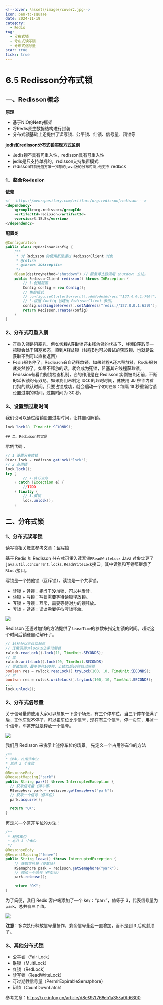 ```yaml
---
<!--cover: /assets/images/cover2.jpg-->
icon: pen-to-square
date: 2024-11-19
category:
  - Redis
tag:
  - 分布式锁
  - 分布式读写锁
  - 分布式信号量
star: true
ticky: true
---
```

# 6.5 Redisson分布式锁

## 一、Redisson概念

**原理**

- 基于NIO的Netty框架
- 将Redis原生数据结构进行封装
- 分布式锁基础上还提供了读写锁、公平锁、红锁、信号量、闭锁等

**jedis和redisson分布式锁实现方式区别**

- Jedis锁不具有可重入性，redisson具有可重入性
- jedis是只支持单机的，redisson支持集群模式
- redisson`目前是官方唯一推荐的java版的分布式锁,他支持 `redlock

### 1、整合Redssion

**依赖**

```xml
<!-- https://mvnrepository.com/artifact/org.redisson/redisson -->
<dependency>
    <groupId>org.redisson</groupId>
    <artifactId>redisson</artifactId>
    <version>3.15.5</version>
</dependency>
```

**配置类**

```java
@Configuration
public class MyRedissonConfig {
    /**
     * 对 Redisson 的使用都是通过 RedissonClient 对象
     * @return
     * @throws IOException
     */
    @Bean(destroyMethod="shutdown") // 服务停止后调用 shutdown 方法。
    public RedissonClient redisson() throws IOException {
        // 1.创建配置
        Config config = new Config();
        // 集群模式
        // config.useClusterServers().addNodeAddress("127.0.0.1:7004", "127.0.0.1:7001");
        // 2.根据 Config 创建出 RedissonClient 示例。
        config.useSingleServer().setAddress("redis://127.0.0.1:6379");
        return Redisson.create(config);
    }
}

```

### 2、分布式可重入锁

- 可重入锁是阻塞的。例如线程A获取锁还未释放锁的状态下，线程B获取同一把锁会处于阻塞状态，直到A释放锁（线程B也可以尝试的获取锁，也就是说获取不到可以直接返回）
- Redis服务停了，Redisson会自动释放锁。如果线程A还未释放锁，Redis服务就突然停了，如果不释放的话，就会成为死锁，阻塞其它线程获取锁。Redssion有看门狗锁检查机制，它的作用是在 Redisson 实例被关闭前，不断的延长锁的有效期。如果我们未制定 lock 的超时时间，就使用 30 秒作为看门狗的默认时间。只要占锁成功，就会启动一个`定时任务`：每隔 10 秒重新给锁设置过期的时间，过期时间为 30 秒。

### 3、设置锁过期时间

我们也可以通过给锁设置过期时间，让其自动解锁。

```java
lock.lock(8, TimeUnit.SECONDS);
```

	## 二、Redisson的实现

示例代码：

```java
// 1.设置分布式锁
RLock lock = redisson.getLock("lock");
// 2.占用锁
lock.lock();
try {
        // 3.执行业务
    } catch (Exception e) {
        //TODO
    } finally {
        // 3.解锁
        lock.unlock();
    }
```

## 二、分布式锁

### 1、分布式读写锁

读写锁相关概念参考文章：[读写锁](https://ranqingisfine.github.io/myBlog/%E5%9B%9B%E3%80%81%E5%B9%B6%E5%8F%91%E7%BC%96%E7%A8%8B/4.5%20Java%E4%B8%AD%E7%9A%84%E9%94%81/4.5.4%20%E8%AF%BB%E5%86%99%E9%94%81.html)

基于 Redis 的 Redisson 分布式可重入读写锁`RReadWriteLock` Java 对象实现了`java.util.concurrent.locks.ReadWriteLock`接口。其中读锁和写锁都继承了 `RLock`接口。

写锁是一个拍他锁（互斥锁），读锁是一个共享锁。

- 读锁 + 读锁：相当于没加锁，可以并发读。
- 读锁 + 写锁：写锁需要等待读锁释放锁。
- 写锁 + 写锁：互斥，需要等待对方的锁释放。
- 写锁 + 读锁：读锁需要等待写锁释放。

![](pic/14.jpg)

 Redisson 还通过加锁的方法提供了`leaseTime`的参数来指定加锁的时间。超过这个时间后锁便自动解开了。

```java
// 10秒钟以后自动解锁
// 无需调用unlock方法手动解锁
rwlock.readLock().lock(10, TimeUnit.SECONDS);
// 或
rwlock.writeLock().lock(10, TimeUnit.SECONDS);
// 尝试加锁，最多等待100秒，上锁以后10秒自动解锁
boolean res = rwlock.readLock().tryLock(100, 10, TimeUnit.SECONDS);
// 或
boolean res = rwlock.writeLock().tryLock(100, 10, TimeUnit.SECONDS);
...
lock.unlock();
```

### 2、分布式信号量

关于信号量的使用大家可以想象一下这个场景，有三个停车位，当三个停车位满了后，其他车就不停了。可以把车位比作信号，现在有三个信号，停一次车，用掉一个信号，车离开就是释放一个信号。

![](pic/15.jpg)

我们用 Redisson 来演示上述停车位的场景。
先定义一个占用停车位的方法：

```java
/**
* 停车，占用停车位
* 总共 3 个车位
*/
@ResponseBody
@RequestMapping("park")
public String park() throws InterruptedException {
  // 获取信号量（停车场）
  RSemaphore park = redisson.getSemaphore("park");
  // 获取一个信号（停车位）
  park.acquire();

  return "OK";
}

```

再定义一个离开车位的方法：

```java
/**
 * 释放车位
 * 总共 3 个车位
 */
@ResponseBody
@RequestMapping("leave")
public String leave() throws InterruptedException {
    // 获取信号量（停车场）
    RSemaphore park = redisson.getSemaphore("park");
    // 释放一个信号（停车位）
    park.release();

    return "OK";
}

```

为了简便，我用 Redis 客户端添加了一个 key：“park”，值等于 3，代表信号量为 park，总共有三个值。

![](pic/16.jpg)

**注意**：多次执行释放信号量操作，剩余信号量会一直增加，而不是到 3 后就封顶了。



### 3、其他分布式锁

- 公平锁（Fair Lock）
- 联锁（MultiLock）
- 红锁（RedLock）
- 读写锁（ReadWriteLock）
- 可过期性信号量（PermitExpirableSemaphore）
- 闭锁（CountDownLatch）





参考文章：https://xie.infoq.cn/article/d8e897f768eb1a358a0fd6300

